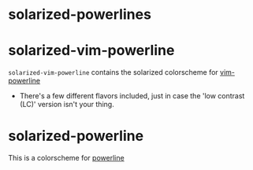 solarized-powerlines
====================

# solarized-vim-powerline
`solarized-vim-powerline` contains the solarized colorscheme for [vim-powerline](https://github.com/Lokaltog/vim-powerline)
* There's a few different flavors included, just in case the 'low contrast (LC)' version isn't your thing.


# solarized-powerline
This is a colorscheme for [powerline](https://github.com/Lokaltog/powerline)
